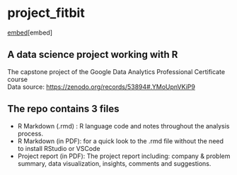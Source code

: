 # project_fitbit

[embed](https://github.com/masonphung/project_fitbit/blob/6b1720ad035242be6ac225043e2b45816d891856/masonphung_fitbit_report.pdf)[embed]

## A data science project working with R

The capstone project of the Google Data Analytics Professional Certificate course   
Data source: https://zenodo.org/records/53894#.YMoUpnVKiP9

## The repo contains 3 files
- R Markdown (.rmd) : R language code and notes throughout the analysis process.
- R Markdown (in PDF): for a quick look to the .rmd file without the need to install RStudio or VSCode
- Project report (in PDF): The project report including: company & problem summary, data visualization, insights, comments and suggestions. 

